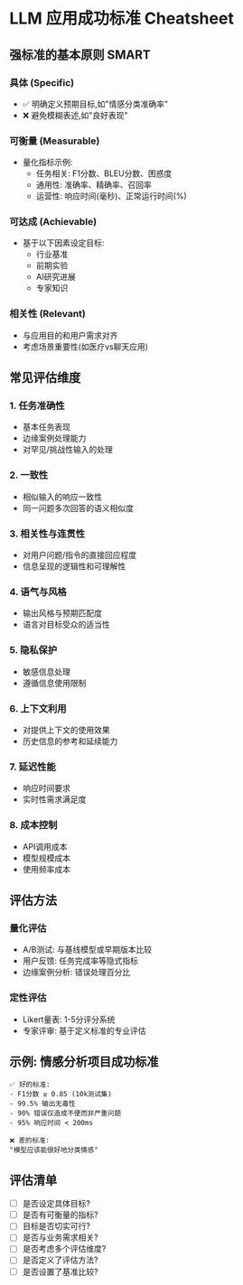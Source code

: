 # LLM 应用成功标准 Cheatsheet

## 强标准的基本原则 SMART

### 具体 (Specific)
- ✅ 明确定义预期目标,如"情感分类准确率"
- ❌ 避免模糊表述,如"良好表现"

### 可衡量 (Measurable)
- 量化指标示例:
  - 任务相关: F1分数、BLEU分数、困惑度
  - 通用性: 准确率、精确率、召回率
  - 运营性: 响应时间(毫秒)、正常运行时间(%)

### 可达成 (Achievable)
- 基于以下因素设定目标:
  - 行业基准
  - 前期实验
  - AI研究进展
  - 专家知识

### 相关性 (Relevant)
- 与应用目的和用户需求对齐
- 考虑场景重要性(如医疗vs聊天应用)

## 常见评估维度

### 1. 任务准确性
- 基本任务表现
- 边缘案例处理能力
- 对罕见/挑战性输入的处理

### 2. 一致性 
- 相似输入的响应一致性
- 同一问题多次回答的语义相似度

### 3. 相关性与连贯性
- 对用户问题/指令的直接回应程度
- 信息呈现的逻辑性和可理解性

### 4. 语气与风格
- 输出风格与预期匹配度
- 语言对目标受众的适当性

### 5. 隐私保护
- 敏感信息处理
- 遵循信息使用限制

### 6. 上下文利用
- 对提供上下文的使用效果
- 历史信息的参考和延续能力

### 7. 延迟性能
- 响应时间要求
- 实时性需求满足度

### 8. 成本控制
- API调用成本
- 模型规模成本
- 使用频率成本

## 评估方法

### 量化评估
- A/B测试: 与基线模型或早期版本比较
- 用户反馈: 任务完成率等隐式指标
- 边缘案例分析: 错误处理百分比

### 定性评估
- Likert量表: 1-5分评分系统
- 专家评审: 基于定义标准的专业评估

## 示例: 情感分析项目成功标准

```
✅ 好的标准:
- F1分数 ≥ 0.85 (10k测试集)
- 99.5% 输出无毒性
- 90% 错误仅造成不便而非严重问题
- 95% 响应时间 < 200ms

❌ 差的标准:
"模型应该能很好地分类情感"
```

## 评估清单
- [ ] 是否设定具体目标?
- [ ] 是否有可衡量的指标?
- [ ] 目标是否切实可行?
- [ ] 是否与业务需求相关?
- [ ] 是否考虑多个评估维度?
- [ ] 是否定义了评估方法?
- [ ] 是否设置了基准比较?
